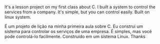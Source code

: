 It's a lesson project on my first class about C. 
I built a system to control the services from a company. 
It's simple, but you can control easily.
Built on linux system.

É um projeto de lição na minha primeira aula sobre C. 
Eu construí um sistema para controlar os serviços de uma empresa. 
É simples, mas você pode controlá-lo facilmente. 
Construído em um sistema Linux.
Thanks